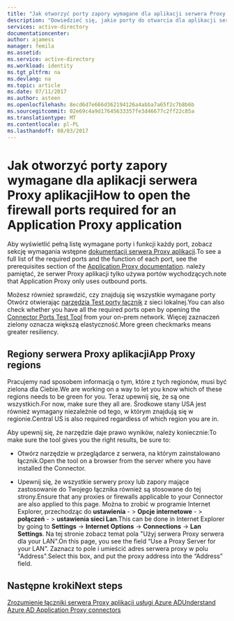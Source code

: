 ```yaml
---
title: "Jak otworzyć porty zapory wymagane dla aplikacji serwera Proxy aplikacji | Dokumentacja firmy Microsoft"
description: "Dowiedzieć się, jakie porty do otwarcia dla aplikacji serwera Proxy Azure AD działała prawidłowo"
services: active-directory
documentationcenter: 
author: ajamess
manager: femila
ms.assetid: 
ms.service: active-directory
ms.workload: identity
ms.tgt_pltfrm: na
ms.devlang: na
ms.topic: article
ms.date: 07/11/2017
ms.author: asteen
ms.openlocfilehash: 8ecd6d7e666d362194126a4abba7a65f2c7b8b6b
ms.sourcegitcommit: 02e69c4a9d17645633357fe3d46677c2ff22c85a
ms.translationtype: MT
ms.contentlocale: pl-PL
ms.lasthandoff: 08/03/2017
---
```

# <a name="how-to-open-the-firewall-ports-required-for-an-application-proxy-application"></a><span data-ttu-id="48c22-103">Jak otworzyć porty zapory wymagane dla aplikacji serwera Proxy aplikacji</span><span class="sxs-lookup"><span data-stu-id="48c22-103">How to open the firewall ports required for an Application Proxy application</span></span>

<span data-ttu-id="48c22-104">Aby wyświetlić pełną listę wymagane porty i funkcji każdy port, zobacz sekcję wymagania wstępne [dokumentacji serwera Proxy aplikacji](https://docs.microsoft.com/azure/active-directory/active-directory-application-proxy-enable).</span><span class="sxs-lookup"><span data-stu-id="48c22-104">To see a full list of the required ports and the function of each port, see the prerequisites section of the [Application Proxy documentation](https://docs.microsoft.com/azure/active-directory/active-directory-application-proxy-enable).</span></span> <span data-ttu-id="48c22-105">należy pamiętać, że serwer Proxy aplikacji tylko używa portów wychodzących.</span><span class="sxs-lookup"><span data-stu-id="48c22-105">note that Application Proxy only uses outbound ports.</span></span>

<span data-ttu-id="48c22-106">Możesz również sprawdzić, czy znajdują się wszystkie wymagane porty Otwórz otwierając [narzędzia Test porty łącznik](https://aadap-portcheck.connectorporttest.msappproxy.net/) z sieci lokalnej.</span><span class="sxs-lookup"><span data-stu-id="48c22-106">You can also check whether you have all the required ports open by opening the [Connector Ports Test Tool](https://aadap-portcheck.connectorporttest.msappproxy.net/) from your on-prem network.</span></span> <span data-ttu-id="48c22-107">Więcej zaznaczeń zielony oznacza większą elastyczność.</span><span class="sxs-lookup"><span data-stu-id="48c22-107">More green checkmarks means greater resiliency.</span></span> 

## <a name="app-proxy-regions"></a><span data-ttu-id="48c22-108">Regiony serwera Proxy aplikacji</span><span class="sxs-lookup"><span data-stu-id="48c22-108">App Proxy regions</span></span>

<span data-ttu-id="48c22-109">Pracujemy nad sposobem informacją o tym, które z tych regionów, musi być zielona dla Ciebie.</span><span class="sxs-lookup"><span data-stu-id="48c22-109">We are working on a way to let you know which of these regions needs to be green for you.</span></span> <span data-ttu-id="48c22-110">Teraz upewnij się, że są one wszystkich.</span><span class="sxs-lookup"><span data-stu-id="48c22-110">For now, make sure they all are.</span></span> <span data-ttu-id="48c22-111">Środkowe stany USA jest również wymagany niezależnie od tego, w którym znajdują się w regionie.</span><span class="sxs-lookup"><span data-stu-id="48c22-111">Central US is also required regardless of which region you are in.</span></span>

<span data-ttu-id="48c22-112">Aby upewnij się, że narzędzie daje prawo wyników, należy koniecznie:</span><span class="sxs-lookup"><span data-stu-id="48c22-112">To make sure the tool gives you the right results, be sure to:</span></span>

-   <span data-ttu-id="48c22-113">Otwórz narzędzie w przeglądarce z serwera, na którym zainstalowano łącznik.</span><span class="sxs-lookup"><span data-stu-id="48c22-113">Open the tool on a browser from the server where you have installed the Connector.</span></span>

-   <span data-ttu-id="48c22-114">Upewnij się, że wszystkie serwery proxy lub zapory mające zastosowanie do Twojego łącznika również są stosowane do tej strony.</span><span class="sxs-lookup"><span data-stu-id="48c22-114">Ensure that any proxies or firewalls applicable to your Connector are also applied to this page.</span></span> <span data-ttu-id="48c22-115">Można to zrobić w programie Internet Explorer, przechodząc do **ustawienia**  - &gt; **Opcje internetowe**  - &gt; **połączeń**  - &gt; **ustawienia sieci Lan**.</span><span class="sxs-lookup"><span data-stu-id="48c22-115">This can be done in Internet Explorer by going to **Settings** -&gt; **Internet Options** -&gt; **Connections** -&gt; **Lan Settings**.</span></span> <span data-ttu-id="48c22-116">Na tej stronie zobacz temat pola "Użyj serwera Proxy serwera dla your LAN".</span><span class="sxs-lookup"><span data-stu-id="48c22-116">On this page, you see the field “Use a Proxy Server for your LAN”.</span></span> <span data-ttu-id="48c22-117">Zaznacz to pole i umieścić adres serwera proxy w polu "Address".</span><span class="sxs-lookup"><span data-stu-id="48c22-117">Select this box, and put the proxy address into the “Address” field.</span></span>

## <a name="next-steps"></a><span data-ttu-id="48c22-118">Następne kroki</span><span class="sxs-lookup"><span data-stu-id="48c22-118">Next steps</span></span>
[<span data-ttu-id="48c22-119">Zrozumienie łączniki serwera Proxy aplikacji usługi Azure AD</span><span class="sxs-lookup"><span data-stu-id="48c22-119">Understand Azure AD Application Proxy connectors</span></span>](application-proxy-understand-connectors.md)
